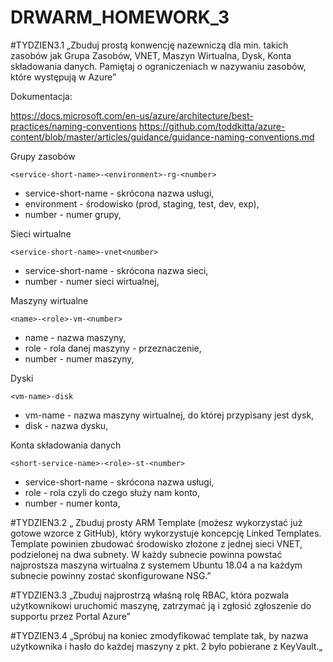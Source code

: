 # DRWARM_HOMEWORK_3

#TYDZIEN3.1 „Zbuduj prostą konwencję nazewniczą dla min. takich zasobów jak Grupa Zasobów, VNET, Maszyn Wirtualna, Dysk, Konta składowania danych. Pamiętaj o ograniczeniach w nazywaniu zasobów, które występują w Azure”

Dokumentacja:

https://docs.microsoft.com/en-us/azure/architecture/best-practices/naming-conventions
https://github.com/toddkitta/azure-content/blob/master/articles/guidance/guidance-naming-conventions.md


Grupy zasobów

`<service-short-name>-<environment>-rg-<number>`

- service-short-name - skrócona nazwa usługi,
- environment - środowisko (prod, staging, test, dev, exp),
- number - numer grupy,

Sieci wirtualne

`<service-short-name>-vnet<number>`

- service-short-name - skrócona nazwa sieci,
- number - numer sieci wirtualnej,

Maszyny wirtualne

`<name>-<role>-vm-<number>`

- name - nazwa maszyny,
- role - rola danej maszyny - przeznaczenie,
- number - numer maszyny,

Dyski

`<vm-name>-disk`

- vm-name - nazwa maszyny wirtualnej, do której przypisany jest dysk,
- disk - nazwa dysku,

Konta składowania danych

`<short-service-name>-<role>-st-<number>`

- service-short-name - skrócona nazwa usługi,
- role - rola czyli do czego służy nam konto,
- number - numer konta,

#TYDZIEN3.2 „ Zbuduj prosty ARM Template (możesz wykorzystać już gotowe wzorce z GitHub), który wykorzystuje koncepcję Linked Templates. Template powinien zbudować środowisko złożone z jednej sieci VNET, podzielonej na dwa subnety. W każdy subnecie powinna powstać najprostsza maszyna wirtualna z systemem Ubuntu 18.04 a na każdym subnecie powinny zostać skonfigurowane NSG.”

#TYDZIEN3.3 „Zbuduj najprostrzą właśną rolę RBAC, która pozwala użytkownikowi uruchomić maszynę, zatrzymać ją i zgłosić zgłoszenie do supportu przez Portal Azure”

#TYDZIEN3.4 „Spróbuj na koniec zmodyfikować template tak, by nazwa użytkownika i hasło do każdej maszyny z pkt. 2 było pobierane z KeyVault.„
